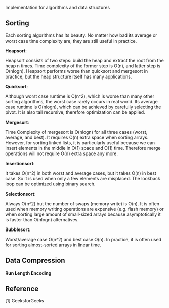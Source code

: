 Implementation for algorithms and data structures

## Sorting

Each sorting algorithms has its beauty. No matter how bad its average or worst case time complexity are, they are still useful in practice.

**Heapsort**:

Heapsort consists of two steps: build the heap and extract the root from the heap n times. Time complexity of the former step is O(n), and latter step is O(nlogn). Heapsort performs worse than quicksort and mergesort in practice, but the heap structure itself has many applications.

**Quicksort**:

Although worst case runtime is O(n^2), which is worse than many other sorting algorithms, the worst case rarely occurs in real world. Its average case runtime is O(nlogn), which can be achieved by carefully selecting the pivot. It is also tail recursive, therefore optimization can be applied.

**Mergesort**:

Time Complexity of mergesort is O(nlogn) for all three cases (worst, average, and best). It requires O(n) extra space when sorting arrays. However, for sorting linked lists, it is particularly useful because we can insert elements in the middle in O(1) space and O(1) time. Therefore merge operations will not require O(n) extra space any more.

**Insertionsort**:

It takes O(n^2) in both worst and average cases, but it takes O(n) in best case. So it is used when only a few elements are misplaced. The lookback loop can be optimized using binary search.

**Selectionsort**:

Always O(n^2) but the number of swaps (memory write) is O(n). It is often used when memory writing operations are expensive (e.g. flash memory) or when sorting large amount of small-sized arrays because asymptotically it is faster than O(nlogn) alternatives.

**Bubblesort**:

Worst/average case O(n^2) and best case O(n). In practice, it is often used for sorting almost-sorted arrays in linear time.

## Data Compression

**Run Length Encoding**

## Reference

[1] GeeksforGeeks
